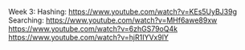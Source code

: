 Week 3:
Hashing:
https://www.youtube.com/watch?v=KEs5UyBJ39g 
Searching:
https://www.youtube.com/watch?v=MHf6awe89xw
https://www.youtube.com/watch?v=6zhGS79oQ4k
https://www.youtube.com/watch?v=hjR1IYVx9lY 
